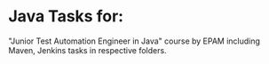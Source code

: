 # Java Tasks for:
"Junior Test Automation Engineer in Java" course by EPAM including Maven, Jenkins tasks in respective folders.

